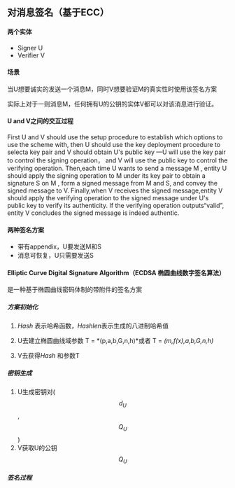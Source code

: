 ## 对消息签名（基于ECC）

#### 两个实体

- Signer  U
- Verifier  V

#### 场景

当U想要诚实的发送一个消息M，同时V想要验证M的真实性时使用该签名方案

实际上对于一则消息M，任何拥有U的公钥的实体V都可以对该消息进行验证。

#### U and V之间的交互过程

First U and V should use the setup procedure to establish which options to use the scheme with, then U should use the key deployment procedure to selecta key pair and V should obtain U's public key —U will use the key pair to control the signing operation， and V will use the public key to control the verifying operation. Then,each time U wants to send a message M , entity U should apply the signing operation to M under its key pair to obtain a signature S on M , form a signed message from M and S, and convey the signed message to V. Finally,when V receives the signed message,entity V should apply the verifying operation to the signed message under U's public key to verify its authenticity. If the verifying operation outputs“valid”, entity V concludes the signed message is indeed authentic.

#### 两种签名方案

- 带有appendix，U要发送M和S
- 消息可恢复，U只需要发送S

#### Elliptic Curve Digital Signature Algorithm（ECDSA 椭圆曲线数字签名算法）

是一种基于椭圆曲线密码体制的带附件的签名方案

##### 方案初始化

1. *Hash* 表示哈希函数，*Hashlen*表示生成的八进制哈希值

2. U去建立椭圆曲线域参数 T = *(p,a,b,G,n,h)*或者 T = *(m,f(x),a,b,G,n,h)* 
3. V去获得*Hash* 和参数T

##### 密钥生成

1. U生成密钥对($$d_U$$,$$Q_U$$) 
2. V获取U的公钥$$Q_U$$

##### 签名过程

